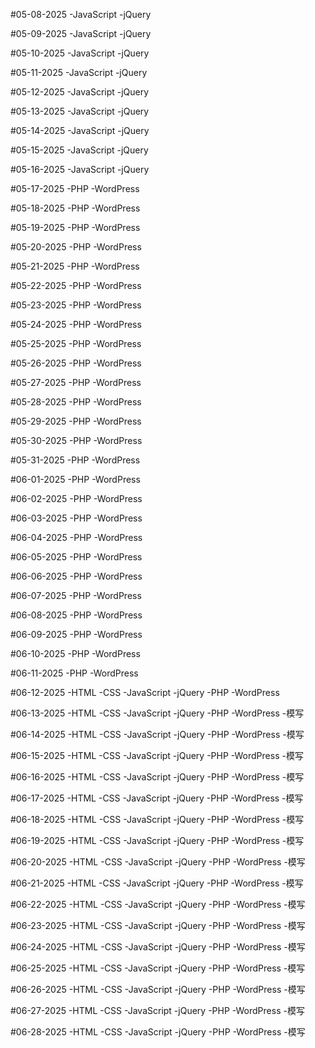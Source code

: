 #05-08-2025
-JavaScript
-jQuery

#05-09-2025
-JavaScript
-jQuery

#05-10-2025
-JavaScript
-jQuery

#05-11-2025
-JavaScript
-jQuery

#05-12-2025
-JavaScript
-jQuery

#05-13-2025
-JavaScript
-jQuery

#05-14-2025
-JavaScript
-jQuery

#05-15-2025
-JavaScript
-jQuery

#05-16-2025
-JavaScript
-jQuery

#05-17-2025
-PHP
-WordPress

#05-18-2025
-PHP
-WordPress 

#05-19-2025
-PHP
-WordPress

#05-20-2025
-PHP
-WordPress 

#05-21-2025
-PHP
-WordPress 

#05-22-2025
-PHP
-WordPress

#05-23-2025
-PHP
-WordPress

#05-24-2025
-PHP
-WordPress

#05-25-2025
-PHP
-WordPress

#05-26-2025
-PHP
-WordPress

#05-27-2025
-PHP
-WordPress

#05-28-2025
-PHP
-WordPress

#05-29-2025
-PHP
-WordPress

#05-30-2025
-PHP
-WordPress

#05-31-2025
-PHP
-WordPress

#06-01-2025
-PHP
-WordPress

#06-02-2025
-PHP
-WordPress

#06-03-2025
-PHP
-WordPress

#06-04-2025
-PHP
-WordPress

#06-05-2025
-PHP
-WordPress

#06-06-2025
-PHP
-WordPress

#06-07-2025
-PHP
-WordPress

#06-08-2025
-PHP
-WordPress

#06-09-2025
-PHP
-WordPress

#06-10-2025
-PHP
-WordPress

#06-11-2025
-PHP
-WordPress

#06-12-2025
-HTML
-CSS
-JavaScript
-jQuery
-PHP
-WordPress

#06-13-2025
-HTML
-CSS
-JavaScript
-jQuery
-PHP
-WordPress
-模写

#06-14-2025
-HTML
-CSS
-JavaScript
-jQuery
-PHP
-WordPress
-模写

#06-15-2025
-HTML
-CSS
-JavaScript
-jQuery
-PHP
-WordPress
-模写

#06-16-2025
-HTML
-CSS
-JavaScript
-jQuery
-PHP
-WordPress
-模写

#06-17-2025
-HTML
-CSS
-JavaScript
-jQuery
-PHP
-WordPress
-模写

#06-18-2025
-HTML
-CSS
-JavaScript
-jQuery
-PHP
-WordPress
-模写

#06-19-2025
-HTML
-CSS
-JavaScript
-jQuery
-PHP
-WordPress
-模写

#06-20-2025
-HTML
-CSS
-JavaScript
-jQuery
-PHP
-WordPress
-模写

#06-21-2025
-HTML
-CSS
-JavaScript
-jQuery
-PHP
-WordPress
-模写

#06-22-2025
-HTML
-CSS
-JavaScript
-jQuery
-PHP
-WordPress
-模写

#06-23-2025
-HTML
-CSS
-JavaScript
-jQuery
-PHP
-WordPress
-模写

#06-24-2025
-HTML
-CSS
-JavaScript
-jQuery
-PHP
-WordPress
-模写

#06-25-2025
-HTML
-CSS
-JavaScript
-jQuery
-PHP
-WordPress
-模写

#06-26-2025
-HTML
-CSS
-JavaScript
-jQuery
-PHP
-WordPress
-模写

#06-27-2025
-HTML
-CSS
-JavaScript
-jQuery
-PHP
-WordPress
-模写

#06-28-2025
-HTML
-CSS
-JavaScript
-jQuery
-PHP
-WordPress
-模写
